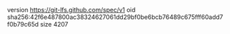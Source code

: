 version https://git-lfs.github.com/spec/v1
oid sha256:42f6e487800ac38324627061dd29bf0be6bcb76489c675fff60add7f0b79c65d
size 4207
